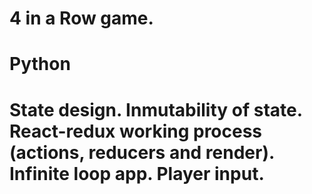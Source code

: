 # 4 in a Row game.

# Python

# State design. Inmutability of state. React-redux working process (actions, reducers and render). Infinite loop app. Player input.
